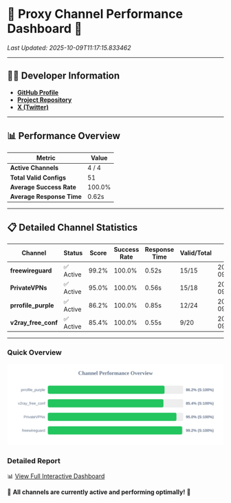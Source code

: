 # 🌟 Proxy Channel Performance Dashboard 🌟

_Last Updated: 2025-10-09T11:17:15.833462_

---

## 👩‍💻 Developer Information

- **[GitHub Profile](https://github.com/4n0nymou3)**  
- **[Project Repository](https://github.com/4n0nymou3/multi-proxy-config-fetcher)**  
- **[X (Twitter)](https://x.com/4n0nymou3)**  

---

## 📊 Performance Overview

| Metric                | Value       |
|-----------------------|-------------|
| **Active Channels**   | 4 / 4       |
| **Total Valid Configs** | 51          |
| **Average Success Rate** | 100.0%      |
| **Average Response Time** | 0.62s       |

---

## 📋 Detailed Channel Statistics

| Channel          | Status     | Score  | Success Rate | Response Time | Valid/Total | Last Success               |
|------------------|------------|--------|--------------|---------------|-------------|----------------------------|
| **freewireguard**  | ✅ Active  | 99.2%  | 100.0% | 0.52s         | 15/15       | 2025-10-09T11:17:15.831670 |
| **PrivateVPNs**  | ✅ Active  | 95.0%  | 100.0% | 0.56s         | 15/18       | 2025-10-09T11:17:15.280497 |
| **prrofile_purple**  | ✅ Active  | 86.2%  | 100.0% | 0.85s         | 12/24       | 2025-10-09T11:17:14.071723 |
| **v2ray_free_conf**  | ✅ Active  | 85.4%  | 100.0% | 0.55s         | 9/20       | 2025-10-09T11:17:14.686726 |

---

### Quick Overview
<div align="center">
  <a href="https://raw.githubusercontent.com/nullluser/NullRepo/refs/heads/main/assets/channel_stats_chart.svg">
    <img src="https://raw.githubusercontent.com/nullluser/NullRepo/refs/heads/main/assets/channel_stats_chart.svg" alt="Source Performance Statistics" width="800">
  </a>
</div>

### Detailed Report
📊 [View Full Interactive Dashboard](https://htmlpreview.github.io/?https://github.com/nullluser/NullRepo/blob/main/assets/performance_report.html)

🎉 **All channels are currently active and performing optimally!** 🎉
